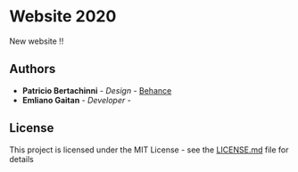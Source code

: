 # Website 2020

New website !! 

## Authors

* **Patricio Bertachinni** - *Design* - [Behance](https://www.behance.net/PatricioBertacchini)
* **Emliano Gaitan** - *Developer* - 

## License

This project is licensed under the MIT License - see the [LICENSE.md](LICENSE.md) file for details

<!-- ## Acknowledgments

* Hat tip to anyone whose code was used
* Inspiration
* etc -->


